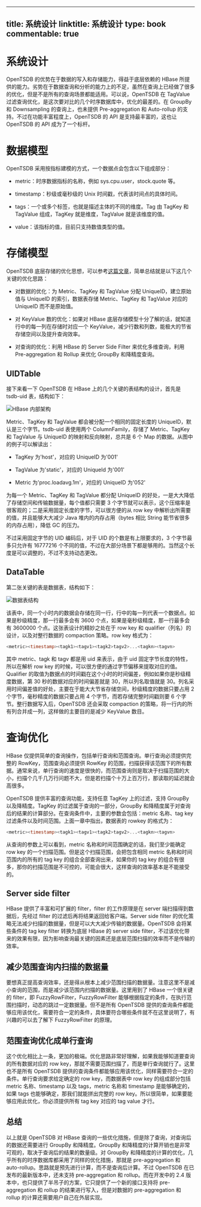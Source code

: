
---
title: 系统设计
linktitle: 系统设计
type: book
commentable: true
---

# 系统设计

OpenTSDB 的优势在于数据的写入和存储能力，得益于底层依赖的 HBase 所提供的能力。劣势在于数据查询和分析的能力上的不足，虽然在查询上已经做了很多的优化，但是不是所有的查询场景都能适用。可以说，OpenTSDB 在 TagValue 过滤查询优化，是这次要对比的几个时序数据库中，优化的最差的。在 GroupBy 和 Downsampling 的查询上，也未提供 Pre-aggregation 和 Auto-rollup 的支持。不过在功能丰富程度上，OpenTSDB 的 API 是支持最丰富的，这也让 OpenTSDB 的 API 成为了一个标杆。

# 数据模型

OpenTSDB 采用按指标建模的方式，一个数据点会包含以下组成部分：

- metric：时序数据指标的名称，例如 sys.cpu.user，stock.quote 等。

- timestamp：秒级或毫秒级的 Unix 时间戳，代表该时间点的具体时间。

- tags：一个或多个标签，也就是描述主体的不同的维度。Tag 由 TagKey 和 TagValue 组成，TagKey 就是维度，TagValue 就是该维度的值。

- value：该指标的值，目前只支持数值类型的值。

# 存储模型

OpenTSDB 底层存储的优化思想，可以参考[这篇文章](https://link.zhihu.com/?target=https%3A//yq.aliyun.com/articles/54785)，简单总结就是以下这几个关键的优化思路：

- 对数据的优化：为 Metric、TagKey 和 TagValue 分配 UniqueID，建立原始值与 UniqueID 的索引，数据表存储 Metric、TagKey 和 TagValue 对应的 UniqueID 而不是原始值。

- 对 KeyValue 数的优化：如果对 HBase 底层存储模型十分了解的话，就知道行中的每一列在存储时对应一个 KeyValue，减少行数和列数，能极大的节省存储空间以及提升查询效率。

- 对查询的优化：利用 HBase 的 Server Side Filter 来优化多维查询，利用 Pre-aggregation 和 Rollup 来优化 GroupBy 和降精度查询。

## UIDTable

接下来看一下 OpenTSDB 在 HBase 上的几个关键的表结构的设计，首先是 tsdb-uid 表，结构如下：

![HBase 内部架构](https://s2.ax1x.com/2019/11/24/MOAdpD.png)

Metric、TagKey 和 TagValue 都会被分配一个相同的固定长度的 UniqueID，默认是三个字节。tsdb-uid 表使用两个 ColumnFamily，存储了 Metric、TagKey 和 TagValue 与 UniqueID 的映射和反向映射，总共是 6 个 Map 的数据。从图中的例子可以解读出：

- TagKey 为'host'，对应的 UniqueID 为'001'

- TagValue 为'static'，对应的 UniqueId 为'001'

- Metric 为'proc.loadavg.1m'，对应的 UniqueID 为'052'

为每一个 Metric、TagKey 和 TagValue 都分配 UniqueID 的好处，一是大大降低了存储空间和传输数据量，每个值都只需要 3 个字节就可以表示，这个压缩率是很客观的；二是采用固定长度的字节，可以很方便的从 row key 中解析出所需要的值，并且能够大大减少 Java 堆内的内存占用（bytes 相比 String 能节省很多的内存占用），降低 GC 的压力。

不过采用固定字节的 UID 编码后，对于 UID 的个数是有上限要求的，3 个字节最多只允许有 16777216 个不同的值，不过在大部分场景下都是够用的。当然这个长度是可以调整的，不过不支持动态更改。

## DataTable

第二张关键的表是数据表，结构如下：

![数据表结构](https://s2.ax1x.com/2019/11/24/MOAIns.md.png)

该表中，同一个小时内的数据会存储在同一行，行中的每一列代表一个数据点。如果是秒级精度，那一行最多会有 3600 个点，如果是毫秒级精度，那一行最多会有 3600000 个点。这张表设计的精妙之处在于 row key 和 qualifier（列名）的设计，以及对整行数据的 compaction 策略。row key 格式为：

```sql
<metric><timestamp><tagk1><tagv1><tagk2>tagv2>...<tagkn><tagvn>
```

其中 metric、tagk 和 tagv 都是用 uid 来表示，由于 uid 固定字节长度的特性，所以在解析 row key 的时候，可以很方便的通过字节偏移来提取对应的值。Qualifier 的取值为数据点的时间戳在这个小时的时间偏差，例如如果你是秒级精度数据，第 30 秒的数据对应的时间偏差就是 30，所以列名取值就是 30。列名采用时间偏差值的好处，主要在于能大大节省存储空间，秒级精度的数据只要占用 2 个字节，毫秒精度的数据只要占用 4 个字节，而若存储完整时间戳则要 6 个字节。整行数据写入后，OpenTSDB 还会采取 compaction 的策略，将一行内的所有列合并成一列，这样做的主要目的是减少 KeyValue 数目。

# 查询优化

HBase 仅提供简单的查询操作，包括单行查询和范围查询。单行查询必须提供完整的 RowKey，范围查询必须提供 RowKey 的范围，扫描获得该范围下的所有数据。通常来说，单行查询的速度是很快的，而范围查询则是取决于扫描范围的大小，扫描个几千几万行问题不大，但是若扫描个十万上百万行，那读取的延迟就会高很多。

OpenTSDB 提供丰富的查询功能，支持任意 TagKey 上的过滤，支持 GroupBy 以及降精度。TagKey 的过滤属于查询的一部分，GroupBy 和降精度属于对查询后的结果的计算部分。在查询条件中，主要的参数会包括：metric 名称、tag key 过滤条件以及时间范围。上面一章中指出，数据表的 rowkey 的格式为：

```sql
<metric><timestamp><tagk1><tagv1><tagk2>tagv2>...<tagkn><tagvn>
```

从查询的参数上可以看到，metric 名称和时间范围确定的话，我们至少能确定 row key 的一个扫描范围。但是这个扫描范围，会把包含相同 metric 名称和时间范围内的所有的 tag key 的组合全部查询出来，如果你的 tag key 的组合有很多，那你的扫描范围是不可控的，可能会很大，这样查询的效率基本是不能接受的。

## Server side filter

HBase 提供了丰富和可扩展的 filter，filter 的工作原理是在 server 端扫描得到数据后，先经过 filter 的过滤后再将结果返回给客户端。Server side filter 的优化策略无法减少扫描的数据量，但是可以大大减少传输的数据量。OpenTSDB 会将某些条件的 tag key filter 转换为底层 HBase 的 server side filter，不过该优化带来的效果有限，因为影响查询最关键的因素还是底层范围扫描的效率而不是传输的效率。

## 减少范围查询内扫描的数据量

要想真正提高查询效率，还是得从根本上减少范围扫描的数据量。注意这里不是减小查询的范围，而是减少该范围内扫描的数据量。这里用到了 HBase 一个很关键的 filter，即 FuzzyRowFilter，FuzzyRowFilter 能够根据指定的条件，在执行范围扫描时，动态的跳过一定数据量。但不是所有 OpenTSDB 提供的查询条件都能够应用该优化，需要符合一定的条件，具体要符合哪些条件就不在这里说明了，有兴趣的可以去了解下 FuzzyRowFilter 的原理。

## 范围查询优化成单行查询

这个优化相比上一条，更加的极端。优化思路非常好理解，如果我能够知道要查询的所有数据对应的 row key，那就不需要范围扫描了，而是单行查询就行了。这里也不是所有 OpenTSDB 提供的查询条件都能够应用该优化，同样需要符合一定的条件。单行查询要求给定确定的 row key，而数据表中 row key 的组成部分包括 metric 名称、timestamp 以及 tags，metric 名称和 timestamp 是能够确定的，如果 tags 也能够确定，那我们就能拼出完整的 row key。所以很简单，如果要能够应用此优化，你必须提供所有 tag key 对应的 tag value 才行。

## 总结

以上就是 OpenTSDB 对 HBase 查询的一些优化措施，但是除了查询，对查询后的数据还需要进行 GroupBy 和降精度。GroupBy 和降精度的计算开销也是非常可观的，取决于查询后的结果的数量级。对 GroupBy 和降精度的计算的优化，几乎所有的时序数据库都采用了同样的优化措施，那就是 pre-aggregation 和 auto-rollup。思路就是预先进行计算，而不是查询后计算。不过 OpenTSDB 在已发布的最新版本中，还未支持 pre-aggregation 和 rollup。而在开发中的 2.4 版本中，也只提供了半吊子的方案，它只提供了一个新的接口支持将 pre-aggregation 和 rollup 的结果进行写入，但是对数据的 pre-aggregation 和 rollup 的计算还需要用户自己在外层实现。

    